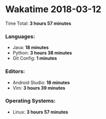 # Wakatime 2018-03-12

Time Total: **3 hours 57 minutes**

### Languages:
- Java: **18 minutes** 
- Python: **3 hours 38 minutes** 
- Git Config: **1 minutes** 

### Editors:
- Android Studio: **18 minutes** 
- Vim: **3 hours 39 minutes** 

### Operating Systems:
- Linux: **3 hours 57 minutes** 

